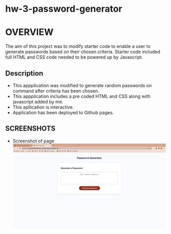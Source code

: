 # hw-3-password-generator

# OVERVIEW
The aim of this project was to modify starter code to enable a user to generate passwords based on their chosen criteria. 
Starter code included full HTML and CSS code needed to be powered up by Javascript.

## Description
* This appplication was modified to generate random passwords on command after criteria has been chosen.
* This appplication includes a pre coded HTML and CSS along with javascript added by me. 
* This apllication is interactive. 
* Application has been deployed to Github pages.


## SCREENSHOTS

* Screenshot of page
 ![screenshot of page](./assets/images/screenshot-of-page.png)